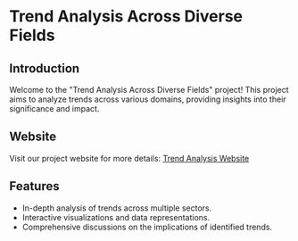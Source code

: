 # Trend Analysis Across Diverse Fields

## Introduction
Welcome to the "Trend Analysis Across Diverse Fields" project! This project aims to analyze trends across various domains, providing insights into their significance and impact.

## Website
Visit our project website for more details: [Trend Analysis Website]([https://manidatta1.github.io/Trend-Analysis-across-diverse-fields/])

## Features
- In-depth analysis of trends across multiple sectors.
- Interactive visualizations and data representations.
- Comprehensive discussions on the implications of identified trends.
